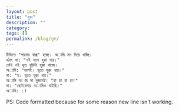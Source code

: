 ```yaml
---
layout: post
title: "হুক্কা"
description: ""
category:
tags: []
permalink: /blog/হুক্কা/
---
```


    টিভিতে "গয়নার বাক্স" হচ্ছে। অামি মন দিয়ে খাচ্ছি।
    হঠাৎ মা: "ওই দ্যাখ হুক্কা খায়।"
    দেখি ওই ভূত বুড়িটা হুক্কা খাচ্ছে।
    অামি: "ভালই। ভূতে হুক্কা খায়।"
    মা: "হ। ভূতে হুক্কা খায়।"
    অামি অার মা দুজনেই: "হা হা হা হা!"
    মা: "ছোটবেলায় অামিও খাইছি।"
    অামি: :)

PS: Code formatted because for some reason new line isn't working.